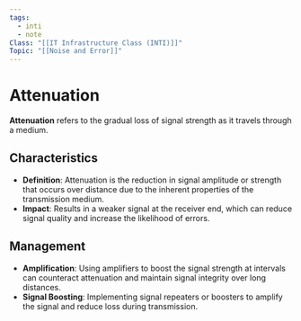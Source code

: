 ```yaml
---
tags:
  - inti
  - note
Class: "[[IT Infrastructure Class (INTI)]]"
Topic: "[[Noise and Error]]"
---
```


# Attenuation

**Attenuation** refers to the gradual loss of signal strength as it travels through a medium.

## Characteristics

- **Definition**: Attenuation is the reduction in signal amplitude or strength that occurs over distance due to the inherent properties of the transmission medium.
- **Impact**: Results in a weaker signal at the receiver end, which can reduce signal quality and increase the likelihood of errors.

## Management

- **Amplification**: Using amplifiers to boost the signal strength at intervals can counteract attenuation and maintain signal integrity over long distances.
- **Signal Boosting**: Implementing signal repeaters or boosters to amplify the signal and reduce loss during transmission.
